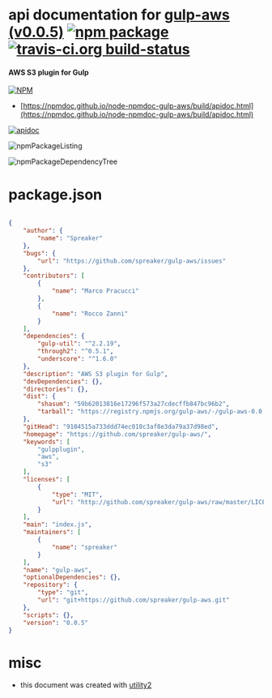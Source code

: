 # api documentation for  [gulp-aws (v0.0.5)](https://github.com/spreaker/gulp-aws/)  [![npm package](https://img.shields.io/npm/v/npmdoc-gulp-aws.svg?style=flat-square)](https://www.npmjs.org/package/npmdoc-gulp-aws) [![travis-ci.org build-status](https://api.travis-ci.org/npmdoc/node-npmdoc-gulp-aws.svg)](https://travis-ci.org/npmdoc/node-npmdoc-gulp-aws)
#### AWS S3 plugin for Gulp

[![NPM](https://nodei.co/npm/gulp-aws.png?downloads=true&downloadRank=true&stars=true)](https://www.npmjs.com/package/gulp-aws)

- [https://npmdoc.github.io/node-npmdoc-gulp-aws/build/apidoc.html](https://npmdoc.github.io/node-npmdoc-gulp-aws/build/apidoc.html)

[![apidoc](https://npmdoc.github.io/node-npmdoc-gulp-aws/build/screenCapture.buildCi.browser.%252Ftmp%252Fbuild%252Fapidoc.html.png)](https://npmdoc.github.io/node-npmdoc-gulp-aws/build/apidoc.html)

![npmPackageListing](https://npmdoc.github.io/node-npmdoc-gulp-aws/build/screenCapture.npmPackageListing.svg)

![npmPackageDependencyTree](https://npmdoc.github.io/node-npmdoc-gulp-aws/build/screenCapture.npmPackageDependencyTree.svg)



# package.json

```json

{
    "author": {
        "name": "Spreaker"
    },
    "bugs": {
        "url": "https://github.com/spreaker/gulp-aws/issues"
    },
    "contributors": [
        {
            "name": "Marco Pracucci"
        },
        {
            "name": "Rocco Zanni"
        }
    ],
    "dependencies": {
        "gulp-util": "^2.2.19",
        "through2": "^0.5.1",
        "underscore": "^1.6.0"
    },
    "description": "AWS S3 plugin for Gulp",
    "devDependencies": {},
    "directories": {},
    "dist": {
        "shasum": "59b62013816e17296f573a27cdecffb847bc96b2",
        "tarball": "https://registry.npmjs.org/gulp-aws/-/gulp-aws-0.0.5.tgz"
    },
    "gitHead": "9104515a733ddd74ec010c3af8e3da79a37d98ed",
    "homepage": "https://github.com/spreaker/gulp-aws/",
    "keywords": [
        "gulpplugin",
        "aws",
        "s3"
    ],
    "licenses": [
        {
            "type": "MIT",
            "url": "http://github.com/spreaker/gulp-aws/raw/master/LICENSE"
        }
    ],
    "main": "index.js",
    "maintainers": [
        {
            "name": "spreaker"
        }
    ],
    "name": "gulp-aws",
    "optionalDependencies": {},
    "repository": {
        "type": "git",
        "url": "git+https://github.com/spreaker/gulp-aws.git"
    },
    "scripts": {},
    "version": "0.0.5"
}
```



# misc
- this document was created with [utility2](https://github.com/kaizhu256/node-utility2)
